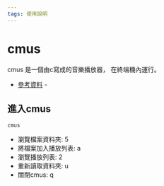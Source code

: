```yaml
---
tags: 使用說明
---
```


# cmus

cmus 是一個由c寫成的音樂播放器，
在終端機內運行。

- [參考資料](https://linux.die.net/man/7/cmus-tutorial)
-[ ](https://www.itread01.com/p/180131.html)

## 進入cmus

```shell
cmus
```

- 瀏覽檔案資料夾: 5
- 將檔案加入播放列表: a
- 瀏覽播放列表: 2
- 重新讀取資料夾: u
- 關閉cmus: q

